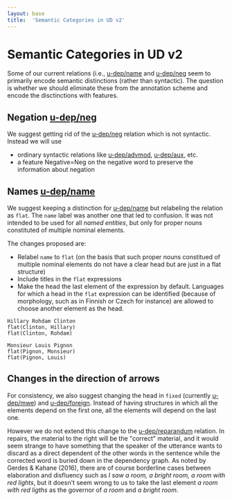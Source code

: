 ```yaml
---
layout: base
title:  'Semantic Categories in UD v2'
---
```


# Semantic Categories in UD v2

Some of our current relations (i.e., [u-dep/name]() and [u-dep/neg]() seem to primarily encode semantic distinctions (rather than syntactic). The question is whether we should eliminate these from the annotation scheme and encode the disctinctions with features.

## Negation [u-dep/neg]()
We suggest getting rid of the [u-dep/neg]() relation which is not syntactic. Instead we will use

* ordinary syntactic relations like [u-dep/advmod](), [u-dep/aux](), etc.
* a feature Negative=Neg on the negative word to preserve the information about negation

## Names [u-dep/name]()
We suggest keeping a distinction for [u-dep/name]() but relabeling the relation as `flat`. The `name` label was another one that led to confusion. It was not intended to be used for all *named entities*, but only for proper nouns constituted of multiple nominal elements. 

The changes proposed are:

* Relabel `name` to `flat` (on the basis that such proper nouns constitued of multiple nominal elements do not have a clear head but are just in a flat structure)
* Include titles in the `flat` expressions
* Make the head the last element of the expression by default. Languages for which a head in the `flat` expression can be identified (because of morphology, such as in Finnish or Czech for instance) are allowed to choose another element as the head.

~~~ sdparse
Hillary Rohdam Clinton
flat(Clinton, Hillary)
flat(Clinton, Rohdam)
~~~

~~~ sdparse
Monsieur Louis Pignon
flat(Pignon, Monsieur)
flat(Pignon, Louis)
~~~

## Changes in the direction of arrows
For consistency, we also suggest changing the head in `fixed` (currently [u-dep/mwe]()) and [u-dep/foreign](). Instead of having structures in which all the elements depend on the first one, all the elements will depend on the last one.

However we do not extend this change to the [u-dep/reparandum]() relation. In repairs, the material to the right will be the "correct" material, and it would seem strange to have something that the speaker of the utterance wants to discard as a direct dependent of the other words in the sentence while the corrected word is buried down in the dependency graph.
As noted by Gerdes & Kahane (2016), there are of course borderline cases between elaboration and disfluency such as *I saw a room, a bright room, a room with red lights*, but it doesn't seem wrong to us to take the last element *a room with red ligths* as the governor of *a room* and *a bright room*.


